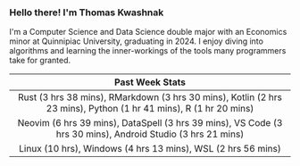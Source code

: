 
### Hello there! I'm Thomas Kwashnak

I'm a Computer Science and Data Science double major with an Economics
minor at Quinnipiac University, graduating in 2024.
I enjoy diving into algorithms and learning the inner-workings of the tools
many programmers take for granted.

| Past Week Stats |
| :---: |
| Rust (3 hrs 38 mins), RMarkdown (3 hrs 30 mins), Kotlin (2 hrs 23 mins), Python (1 hr 41 mins), R (1 hr 20 mins) |
| Neovim (6 hrs 39 mins), DataSpell (3 hrs 39 mins), VS Code (3 hrs 30 mins), Android Studio (3 hrs 21 mins) |
| Linux (10 hrs), Windows (4 hrs 13 mins), WSL (2 hrs 56 mins) |

